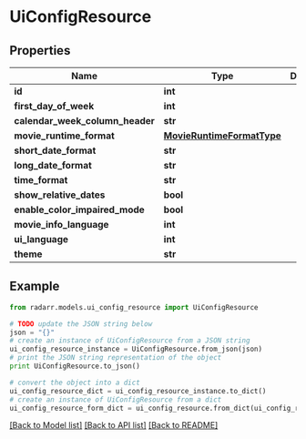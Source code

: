 # UiConfigResource


## Properties
Name | Type | Description | Notes
------------ | ------------- | ------------- | -------------
**id** | **int** |  | [optional] 
**first_day_of_week** | **int** |  | [optional] 
**calendar_week_column_header** | **str** |  | [optional] 
**movie_runtime_format** | [**MovieRuntimeFormatType**](MovieRuntimeFormatType.md) |  | [optional] 
**short_date_format** | **str** |  | [optional] 
**long_date_format** | **str** |  | [optional] 
**time_format** | **str** |  | [optional] 
**show_relative_dates** | **bool** |  | [optional] 
**enable_color_impaired_mode** | **bool** |  | [optional] 
**movie_info_language** | **int** |  | [optional] 
**ui_language** | **int** |  | [optional] 
**theme** | **str** |  | [optional] 

## Example

```python
from radarr.models.ui_config_resource import UiConfigResource

# TODO update the JSON string below
json = "{}"
# create an instance of UiConfigResource from a JSON string
ui_config_resource_instance = UiConfigResource.from_json(json)
# print the JSON string representation of the object
print UiConfigResource.to_json()

# convert the object into a dict
ui_config_resource_dict = ui_config_resource_instance.to_dict()
# create an instance of UiConfigResource from a dict
ui_config_resource_form_dict = ui_config_resource.from_dict(ui_config_resource_dict)
```
[[Back to Model list]](../README.md#documentation-for-models) [[Back to API list]](../README.md#documentation-for-api-endpoints) [[Back to README]](../README.md)


